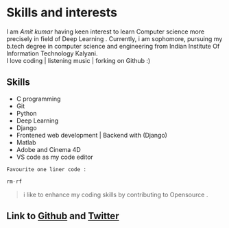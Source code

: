# Skills and interests
<!-- <img src="https://scontent.fccu3-1.fna.fbcdn.net/v/t1.0-9/21751673_484794675215253_539489275241013516_n.jpg?oh=8ad919a66117437ac03300370f36c7d8&oe=5A8EBFA2" alt="Drawing" style="width: 50px;"/> -->

 I am *Amit kumar*  having keen interest to learn Computer science more precisely in field of Deep Learning . Currently, i am sophomore, pursuing my b.tech degree in computer science and engineering from Indian Institute Of Information Technology Kalyani.
<br> I love coding  | listening music | forking on Github :) <br/>

## Skills

* C programming 
* Git 
* Python 
* Deep Learning
* Django 
* Frontened web development | Backend with (Django)
* Matlab
* Adobe and Cinema 4D
* VS code as my code editor 

`Favourite one liner code :`

 ```javascript 
 rm-rf 
 ```

 > i like to enhance my coding skills by contributing to Opensource .
 ## Link to  [Github](https://github.com/amit2rockon) and [Twitter](https://twitter.com/amit2rockon) 

